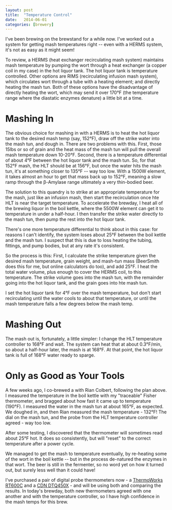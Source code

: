 ```yaml
---
layout: post
title:  "Temperature Control"
date:   2014-06-01
categories: [brewery]
---
```


I've been brewing on the brewstand for a while now.
I've worked out a system for getting mash temperatures right -- even with a HERMS system, it's not as easy as it might seem!

To review, a HERMS (heat exchanger recirculating mash system) maintains mash temperature by pumping the wort through a heat exchanger (a copper coil in my case) in the hot liquor tank.
The hot liquor tank is temperature controlled.
Other options are RIMS (recirculating infusion mash system), which circulates wort through a tube with a heating element; and directly heating the mash tun.
Both of these options have the disadvantage of directly heating the wort, which may send it over 170&deg;F (the temperature range where the diastatic enzymes denature) a little bit at a time.

Mashing In
==========

The obvious choice for mashing in with a HERMS is to heat the hot liquor tank to the desired mash temp (say, 152&deg;F), draw off the strike water into the mash tun, and dough in.
There are two problems with this.
First, those 15lbs or so of grain and the heat mass of the mash tun will pull the overall mash temperature down 10-20&deg;F.
Second, there is a temperature differential of about 4&deg;F between the hot liquor tank and the mash tun.
So, for that 152&deg;F mash, the HLT should be at 156&deg;F, but once the water hits the mash tun, it's at something closer to 135&deg;F -- way too low.
With a 1500W element, it takes almost an hour to get that mass back up to 152&deg;F, meaning a slow ramp through the &beta;-Amylase range ultimately a very thin-bodied beer.

The solution to this quandry is to strike at an appropriate temperature for the mash, just like an infusion mash, then start the recirculation once hte HLT is near the target temperature.
To accelerate the brewday, I heat all of the brewing liquor in the boil kettle, where the 5500W element can get it to temperature in under a half-hour.
I then transfer the strike water directly to the mash tun, then pump the rest into the hot liquor tank.

There's one more temperature differential to think about in this case: for reasons I can't identify, the system loses about 25&deg;F between the boil kettle and the mash tun.
I suspect that this is due to loss heating the tubing, fittings, and pump bodies, but at any rate it's consistent.

So the process is this: 
First, I calculate the strike temperature given the desired mash temperature, grain weight, and mash-tun mass (BeerSmith does this for me, but online calculators do too), and add 25&deg;F.
I heat the total water volume, plus enough to cover the HERMS coil, to this temperature.
The strike volume goes into the mash tun, with the remainder going into the hot liquor tank, and the grain goes into hte mash tun.

I set the hot liquor tank for 4&deg;F over the mash temperature, but don't start recirculating until the water cools to about that temperature, or until the mash temperature falls a few degrees below the mash temp.

Mashing Out
===========

The mash out is, fortunately, a little simpler: I change the HLT temperature controller to 168&deg;F and wait.
The system can heat that at about 0.3&deg;F/min, so about a half-hour later, the mash is at 168&deg;F.
At that point, the hot liquor tank is full of 168&deg;F water ready to sparge.

Only as Good as Your Tools
==========================

A few weeks ago, I co-brewed a with Rian Colbert, following the plan above.
I measured the temperature in the boil kettle with my "traceable" Fisher thermometer, and bragged about how fast it came up to temperature (190&deg;F).
I measured the water in the mash tun at about 165&deg;F, as expected.
We doughed in, and then Rian measured the mash temperature - 132&deg;F!
The dial on the mash tun, and the probe from the HLT temperature controller agreed - way too low.

After some testing, I discovered that the thermometer will sometimes read about 25&deg;F hot.
It does so consistently, but will "reset" to the correct temperature after a power cycle.

We managed to get the mash to temperature eventually, by re-heating some of the wort in the boil kettle -- but in the process de-natured the enzymes in that wort.
The beer is still in the fermenter, so no word yet on how it turned out, but surely less well than it could have!

I've purchased a pair of digital probe thermometers now - a [ThermoWorks RT600C](http://www.thermoworks.com/products/low_cost/rt600c.html) and a [CDN DTQ450X](http://www.amazon.com/gp/product/B0021AEAG2/ref=oh_details_o02_s00_i00?ie=UTF8&psc=1) - and will be using both and comparing the results.
In today's brewday, both new thermometers agreed with one another and with the temperature controller, so I have high confidence in the mash temps for this brew.

